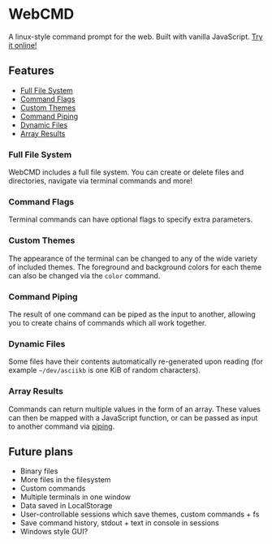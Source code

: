 # WebCMD
A linux-style command prompt for the web. Built with vanilla JavaScript. [Try it online!](https://lebster.xyz/projects/webcmd)

## Features
 - [Full File System](#full-file-system)
 - [Command Flags](#command-flags)
 - [Custom Themes](#custom-themes)
 - [Command Piping](#command-piping)
 - [Dynamic Files](#dynamic-files)
 - [Array Results](#array-results)

### Full File System
WebCMD includes a full file system. You can create or delete files and directories, navigate via terminal commands and more!

### Command Flags
Terminal commands can have optional flags to specify extra parameters.

### Custom Themes
The appearance of the terminal can be changed to any of the wide variety of included themes. The foreground and background colors for each theme can also be changed via the `color` command.

### Command Piping
The result of one command can be piped as the input to another, allowing you to create chains of commands which all work together.

### Dynamic Files
Some files have their contents automatically re-generated upon reading (for example `~/dev/asciikb` is one KiB of random characters).

### Array Results
Commands can return multiple values in the form of an array. These values can then be mapped with a JavaScript function, or can be passed as input to another command via [piping](#Command%Piping).

## Future plans
 - Binary files
 - More files in the filesystem
 - Custom commands
 - Multiple terminals in one window
 - Data saved in LocalStorage
 - User-controllable sessions which save themes, custom commands + fs
 - Save command history, stdout + text in console in sessions
 - Windows style GUI?